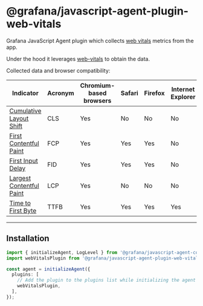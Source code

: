 # @grafana/javascript-agent-plugin-web-vitals

Grafana JavaScript Agent plugin which collects [web vitals](https://web.dev/vitals/) metrics from the app.

Under the hood it leverages [web-vitals](https://github.com/GoogleChrome/web-vitals) to obtain the data.

Collected data and browser compatibility:

| Indicator                                        | Acronym | Chromium-based browsers | Safari | Firefox | Internet Explorer |
| ------------------------------------------------ | ------- | ----------------------- | ------ | ------- | ----------------- |
| [Cumulative Layout Shift](https://web.dev/cls/)  | CLS     | Yes                     | No     | No      | No                |
| [First Contentful Paint](https://web.dev/fcp/)   | FCP     | Yes                     | Yes    | Yes     | No                |
| [First Input Delay](https://web.dev/fid/)        | FID     | Yes                     | Yes    | Yes     | No                |
| [Largest Contentful Paint](https://web.dev/lcp/) | LCP     | Yes                     | No     | No      | No                |
| [Time to First Byte](https://web.dev/ttfb/)      | TTFB    | Yes                     | Yes    | Yes     | Yes               |

---

## Installation

```ts
import { initializeAgent, LogLevel } from '@grafana/javascript-agent-core';
import webVitalsPlugin from '@grafana/javascript-agent-plugin-web-vitals';

const agent = initializeAgent({
  plugins: [
    // Add the plugin to the plugins list while initializing the agent
    webVitalsPlugin,
  ],
});
```
